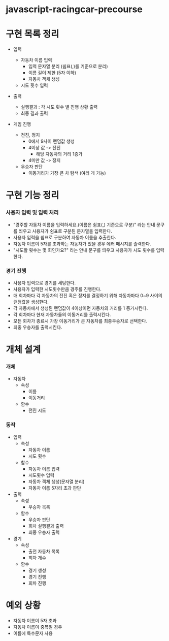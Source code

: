 # javascript-racingcar-precourse
# 구현 목록 정리
- 입력
    - 자동차 이름 입력
        - 입력 문자열 분리 (쉼표(,)를 기준으로 분리)
        - 이름 길이 제한 (5자 이하)
        - 자동차 객체 생성
    - 시도 횟수 입력
- 출력
    - 실행결과 : 각 시도 횟수 별 진행 상황 출력
    - 최종 결과 출력

- 게임 진행
    - 전진, 정지
        - 0에서 9사이 랜덤값 생성
        - 4이상 값 -> 전진
            - 해당 자동차의 거리 1증가
        - 4미만 값 -> 정지
    - 우승자 판단
        - 이동거리가 가장 큰 차 탐색 (여러 개 가능)


# 구현 기능 정리
### 사용자 입력 및 입력 처리
- "경주할 자동차 이름을 입력하세요.(이름은 쉼표(,) 기준으로 구분)" 라는 안내 문구를 띄우고 사용자가 쉼표로 구분된 문자열을 입력한다.
- 사용자 입력을 쉼표로 구분하여 자동차 이름을 추출한다.
- 자동차 이름이 5자를 초과하는 자동차가 있을 경우 에러 메시지를 출력한다.
- "시도할 횟수는 몇 회인가요?" 라는 안내 문구를 띄우고 사용자가 시도 횟수를 입력한다.

### 경기 진행
- 사용자 입력으로 경기를 세팅한다.
- 사용자가 입력한 시도횟수만큼 경주를 진행한다.
- 매 회차마다 각 자동차의 전진 혹은 정지를 결정하기 위해 차동차마다 0~9 사이의 랜덤값을 생성한다.
- 각 자동차에서 생성된 랜덤값이 4이상이면 자동차의 거리를 1 증가시킨다.
- 각 회차마다 현재 자동차들의 이동거리를 출력시킨다.
- 모든 회차가 종료시 가장 이동거리가 큰 자동차를 최종우승자로 선택한다.
- 최종 우승자를 출력시킨다.


# 개체 설계
### 개체
- 자동차
    - 속성
        - 이름
        - 이동거리
    - 함수
        - 전진 시도

### 동작
- 입력
    - 속성
        - 자동차 이름
        - 시도 횟수
    - 함수
        - 자동차 이름 입력
        - 시도횟수 입력
        - 자동차 객체 생성(문자열 분리)
        - 자동차 이름 5자리 초과 판단
- 출력
    - 속성
        - 우승자 목록
    - 함수
        - 우승자 판단
        - 회차 실행결과 출력
        - 최종 우승자 출력
- 경기
    - 속성
        - 출전 자동차 목록
        - 회차 개수
    - 함수
        - 경기 생성
        - 경기 진행
        - 회차 진행

# 예외 상황
- 자동차 이름이 5자 초과
- 자동차 이름이 중복일 경우
- 이름에 특수문자 사용